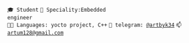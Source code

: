 <code>🎓 Student</code>
<code>👷 Speciality:Embedded engineer</code><br>
<code>🧑‍💻 Languages: yocto project, C++</code>
<code>💬 telegram: [@artbyk34](https://telegram.me/artbyk34)</code>
<code>📫 [artum128@gmail.com](mailto:artum128@gmail.com)</code>
